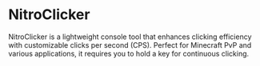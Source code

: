 # NitroClicker
NitroClicker is a lightweight console tool that enhances clicking efficiency with customizable clicks per second (CPS). Perfect for Minecraft PvP and various applications, it requires you to hold a key for continuous clicking.
